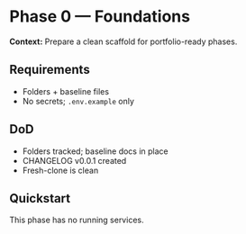 # Phase 0 — Foundations
**Context:** Prepare a clean scaffold for portfolio-ready phases.

## Requirements
- Folders + baseline files
- No secrets; `.env.example` only

## DoD
- Folders tracked; baseline docs in place
- CHANGELOG v0.0.1 created
- Fresh-clone is clean

## Quickstart
This phase has no running services.
